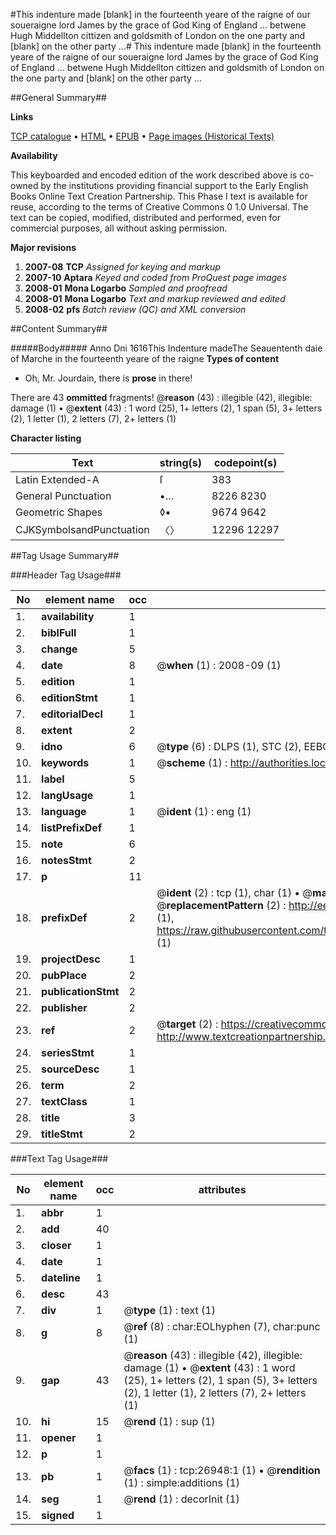 #This indenture made [blank] in the fourteenth yeare of the raigne  of our soueraigne lord James by the grace of God King of England ... betwene Hugh Middellton cittizen and goldsmith of London on the one party and [blank] on the other party ...#
This indenture made [blank] in the fourteenth yeare of the raigne  of our soueraigne lord James by the grace of God King of England ... betwene Hugh Middellton cittizen and goldsmith of London on the one party and [blank] on the other party ...

##General Summary##

**Links**

[TCP catalogue](http://www.ota.ox.ac.uk/tcp/)  • 
[HTML](http://tei.it.ox.ac.uk/tcp/Texts-HTML/free/A07/A07485.html)  • 
[EPUB](http://tei.it.ox.ac.uk/tcp/Texts-EPUB/free/A07/A07485.epub) • 
[Page images (Historical Texts)](https://data.historicaltexts.jisc.ac.uk/view?pubId=eebo-23886536e&pageId=eebo-23886536e-26948-1)

**Availability**

This keyboarded and encoded edition of the
	       work described above is co-owned by the institutions
	       providing financial support to the Early English Books
	       Online Text Creation Partnership. This Phase I text is
	       available for reuse, according to the terms of Creative
	       Commons 0 1.0 Universal. The text can be copied,
	       modified, distributed and performed, even for
	       commercial purposes, all without asking permission.

**Major revisions**

1. __2007-08__ __TCP__ *Assigned for keying and markup*
1. __2007-10__ __Aptara__ *Keyed and coded from ProQuest page images*
1. __2008-01__ __Mona Logarbo__ *Sampled and proofread*
1. __2008-01__ __Mona Logarbo__ *Text and markup reviewed and edited*
1. __2008-02__ __pfs__ *Batch review (QC) and XML conversion*

##Content Summary##

#####Body#####
Anno Dni 1616This Indenture madeThe Seauententh daie of Marche in the fourteenth yeare of the raigne
**Types of content**

  * Oh, Mr. Jourdain, there is **prose** in there!

There are 43 **ommitted** fragments! 
 @__reason__ (43) : illegible (42), illegible: damage (1)  •  @__extent__ (43) : 1 word (25), 1+ letters (2), 1 span (5), 3+ letters (2), 1 letter (1), 2 letters (7), 2+ letters (1)

**Character listing**


|Text|string(s)|codepoint(s)|
|---|---|---|
|Latin Extended-A|ſ|383|
|General Punctuation|•…|8226 8230|
|Geometric Shapes|◊▪|9674 9642|
|CJKSymbolsandPunctuation|〈〉|12296 12297|

##Tag Usage Summary##

###Header Tag Usage###

|No|element name|occ|attributes|
|---|---|---|---|
|1.|__availability__|1||
|2.|__biblFull__|1||
|3.|__change__|5||
|4.|__date__|8| @__when__ (1) : 2008-09 (1)|
|5.|__edition__|1||
|6.|__editionStmt__|1||
|7.|__editorialDecl__|1||
|8.|__extent__|2||
|9.|__idno__|6| @__type__ (6) : DLPS (1), STC (2), EEBO-CITATION (1), OCLC (1), VID (1)|
|10.|__keywords__|1| @__scheme__ (1) : http://authorities.loc.gov/ (1)|
|11.|__label__|5||
|12.|__langUsage__|1||
|13.|__language__|1| @__ident__ (1) : eng (1)|
|14.|__listPrefixDef__|1||
|15.|__note__|6||
|16.|__notesStmt__|2||
|17.|__p__|11||
|18.|__prefixDef__|2| @__ident__ (2) : tcp (1), char (1)  •  @__matchPattern__ (2) : ([0-9\-]+):([0-9IVX]+) (1), (.+) (1)  •  @__replacementPattern__ (2) : http://eebo.chadwyck.com/downloadtiff?vid=$1&page=$2 (1), https://raw.githubusercontent.com/textcreationpartnership/Texts/master/tcpchars.xml#$1 (1)|
|19.|__projectDesc__|1||
|20.|__pubPlace__|2||
|21.|__publicationStmt__|2||
|22.|__publisher__|2||
|23.|__ref__|2| @__target__ (2) : https://creativecommons.org/publicdomain/zero/1.0/ (1), http://www.textcreationpartnership.org/docs/. (1)|
|24.|__seriesStmt__|1||
|25.|__sourceDesc__|1||
|26.|__term__|2||
|27.|__textClass__|1||
|28.|__title__|3||
|29.|__titleStmt__|2||


###Text Tag Usage###

|No|element name|occ|attributes|
|---|---|---|---|
|1.|__abbr__|1||
|2.|__add__|40||
|3.|__closer__|1||
|4.|__date__|1||
|5.|__dateline__|1||
|6.|__desc__|43||
|7.|__div__|1| @__type__ (1) : text (1)|
|8.|__g__|8| @__ref__ (8) : char:EOLhyphen (7), char:punc (1)|
|9.|__gap__|43| @__reason__ (43) : illegible (42), illegible: damage (1)  •  @__extent__ (43) : 1 word (25), 1+ letters (2), 1 span (5), 3+ letters (2), 1 letter (1), 2 letters (7), 2+ letters (1)|
|10.|__hi__|15| @__rend__ (1) : sup (1)|
|11.|__opener__|1||
|12.|__p__|1||
|13.|__pb__|1| @__facs__ (1) : tcp:26948:1 (1)  •  @__rendition__ (1) : simple:additions (1)|
|14.|__seg__|1| @__rend__ (1) : decorInit (1)|
|15.|__signed__|1||
